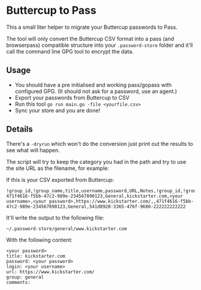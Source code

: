 # Buttercup to Pass

This a small liter helper to migrate your Buttercup passwords to Pass.

The tool will only convert the Buttercup CSV format into a pass (and browserpass) compatible structure into your `.password-store` folder and it'll call the command line GPG tool to encrypt the data. 

## Usage

- You should have a pre initialised and working pass/gopass with configured GPG. (It should not ask for a password, use an agent.) 
- Export your passwords from Buttercup to CSV
- Run this tool `go run main.go -file <yourfile.csv>`
- Sync your store and you are done!


## Details

There's a `-dryrun` which won't do the conversion just print out the results to see what will happen.

The script will try to keep the category you had in the path and try to use the site URL as the filename, for example:

If this is your CSV exported from Buttercup:
```
!group_id,!group_name,title,username,password,URL,Notes,!group_id,!group_name,id
471f4616-f5bb-47c2-989e-234567890123,General,kickstarter.com,<your username>,<your password>,https://www.kickstarter.com/,,471f4616-f5bb-47c2-989e-234567890123,General,541d8928-3365-476f-9686-222222222222
```

It'll write the output to the following file:
```
~/.password-store/general/www.kickstarter.com
```

With the following content:
```
<your password>
title: kickstarter.com
password: <your password>
login: <your username>
url: https://www.kickstarter.com/
group: general
comments:
```